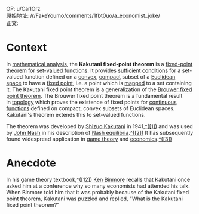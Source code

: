 
OP: u/CarlOrz  
原始地址: /r/FakeYoumo/comments/1fbt0uo/a_economist_joke/  
正文:  
# Context

In [mathematical analysis](https://en.wikipedia.org/wiki/Mathematical_analysis), the **Kakutani fixed-point theorem** is a [fixed-point theorem](https://en.wikipedia.org/wiki/Fixed-point_theorem) for [set-valued functions](https://en.wikipedia.org/wiki/Set-valued_function). It provides [sufficient conditions](https://en.wikipedia.org/wiki/Sufficient_condition) for a set-valued function defined on a [convex](https://en.wikipedia.org/wiki/Convex_set), [compact](https://en.wikipedia.org/wiki/Compact_set) subset of a [Euclidean space](https://en.wikipedia.org/wiki/Euclidean_space) to have a [fixed point](https://en.wikipedia.org/wiki/Fixed_point_(mathematics)), i.e. a point which is [mapped](https://en.wikipedia.org/wiki/Map_(mathematics)) to a set containing it. The Kakutani fixed point theorem is a generalization of the [Brouwer fixed point theorem](https://en.wikipedia.org/wiki/Brouwer_fixed_point_theorem). The Brouwer fixed point theorem is a fundamental result in [topology](https://en.wikipedia.org/wiki/Topology) which proves the existence of fixed points for [continuous functions](https://en.wikipedia.org/wiki/Continuous_function_(topology)) defined on compact, convex subsets of Euclidean spaces. Kakutani's theorem extends this to set-valued functions.

The theorem was developed by [Shizuo Kakutani](https://en.wikipedia.org/wiki/Shizuo_Kakutani) in 1941,[^(\[1\])](https://en.wikipedia.org/wiki/Kakutani_fixed-point_theorem#cite_note-kakutani-1) and was used by [John Nash](https://en.wikipedia.org/wiki/John_Forbes_Nash,_Jr.) in his description of [Nash equilibria](https://en.wikipedia.org/wiki/Nash_equilibrium).[^(\[2\])](https://en.wikipedia.org/wiki/Kakutani_fixed-point_theorem#cite_note-nash-2) It has subsequently found widespread application in [game theory](https://en.wikipedia.org/wiki/Game_theory) and [economics](https://en.wikipedia.org/wiki/Economics).[^(\[3\])](https://en.wikipedia.org/wiki/Kakutani_fixed-point_theorem#cite_note-3)

# Anecdote

In his game theory textbook,[^(\[12\])](https://en.wikipedia.org/wiki/Kakutani_fixed-point_theorem#cite_note-12) [Ken Binmore](https://en.wikipedia.org/wiki/Ken_Binmore) recalls that Kakutani once asked him at a conference why so many economists had attended his talk. When Binmore told him that it was probably because of the Kakutani fixed point theorem, Kakutani was puzzled and replied, "What is the Kakutani fixed point theorem?"
